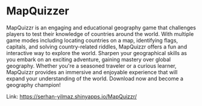 # MapQuizzer
MapQuizzr is an engaging and educational geography game that challenges players to test their knowledge of countries around the world. With multiple game modes including locating countries on a map, identifying flags, capitals, and solving country-related riddles, MapQuizzr offers a fun and interactive way to explore the world. Sharpen your geographical skills as you embark on an exciting adventure, gaining mastery over global geography. Whether you're a seasoned traveler or a curious learner, MapQuizzr provides an immersive and enjoyable experience that will expand your understanding of the world. Download now and become a geography champion!

Link: https://serhan-yilmaz.shinyapps.io/MapQuizzr/
